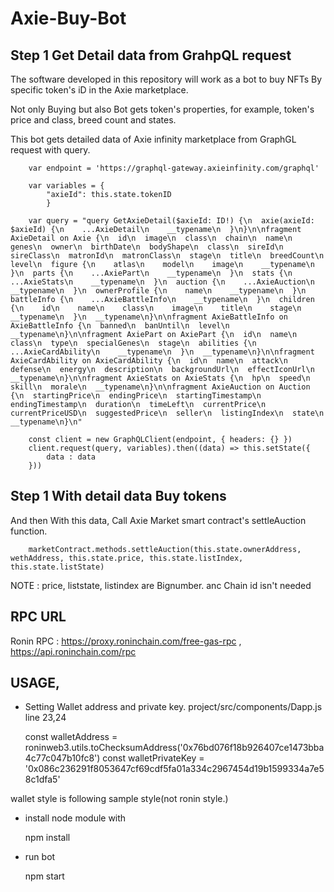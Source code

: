 # Axie-Buy-Bot


## Step 1 Get Detail data from GrahpQL request
The software developed in this repository will work as a bot to buy NFTs By specific token's iD in the Axie marketplace.

Not only Buying but also Bot gets token's properties, for example, token's price and class, breed count and states.

This bot gets detailed data of Axie infinity marketplace from GraphGL request with query.

        var endpoint = 'https://graphql-gateway.axieinfinity.com/graphql'

        var variables = {
            "axieId": this.state.tokenID
            }

        var query = "query GetAxieDetail($axieId: ID!) {\n  axie(axieId: $axieId) {\n    ...AxieDetail\n    __typename\n  }\n}\n\nfragment AxieDetail on Axie {\n  id\n  image\n  class\n  chain\n  name\n  genes\n  owner\n  birthDate\n  bodyShape\n  class\n  sireId\n  sireClass\n  matronId\n  matronClass\n  stage\n  title\n  breedCount\n  level\n  figure {\n    atlas\n    model\n    image\n    __typename\n  }\n  parts {\n    ...AxiePart\n    __typename\n  }\n  stats {\n    ...AxieStats\n    __typename\n  }\n  auction {\n    ...AxieAuction\n    __typename\n  }\n  ownerProfile {\n    name\n    __typename\n  }\n  battleInfo {\n    ...AxieBattleInfo\n    __typename\n  }\n  children {\n    id\n    name\n    class\n    image\n    title\n    stage\n    __typename\n  }\n  __typename\n}\n\nfragment AxieBattleInfo on AxieBattleInfo {\n  banned\n  banUntil\n  level\n  __typename\n}\n\nfragment AxiePart on AxiePart {\n  id\n  name\n  class\n  type\n  specialGenes\n  stage\n  abilities {\n    ...AxieCardAbility\n    __typename\n  }\n  __typename\n}\n\nfragment AxieCardAbility on AxieCardAbility {\n  id\n  name\n  attack\n  defense\n  energy\n  description\n  backgroundUrl\n  effectIconUrl\n  __typename\n}\n\nfragment AxieStats on AxieStats {\n  hp\n  speed\n  skill\n  morale\n  __typename\n}\n\nfragment AxieAuction on Auction {\n  startingPrice\n  endingPrice\n  startingTimestamp\n  endingTimestamp\n  duration\n  timeLeft\n  currentPrice\n  currentPriceUSD\n  suggestedPrice\n  seller\n  listingIndex\n  state\n  __typename\n}\n"

        const client = new GraphQLClient(endpoint, { headers: {} })
        client.request(query, variables).then((data) => this.setState({
            data : data
        }))

## Step 1 With detail data Buy tokens
And then With this data, Call Axie Market smart contract's settleAuction function.

        marketContract.methods.settleAuction(this.state.ownerAddress, wethAddress, this.state.price, this.state.listIndex, this.state.listState)

NOTE : price, liststate, listindex are Bignumber. anc Chain id isn't needed

##  RPC URL
Ronin RPC : https://proxy.roninchain.com/free-gas-rpc ,   https://api.roninchain.com/rpc

## USAGE,
 - Setting Wallet address and private key.
   project/src/components/Dapp.js  line 23,24

    const walletAddress       = roninweb3.utils.toChecksumAddress('0x76bd076f18b926407ce1473bba4c77c047b10fc8')
    const walletPrivateKey    = '0x086c236291f8053647cf69cdf5fa01a334c2967454d19b1599334a7e58c1dfa5'

wallet style is following sample style(not ronin style.)



 - install node module with 

     npm install

 - run bot

    npm start
